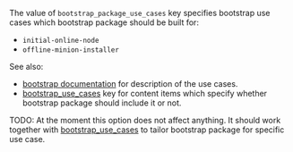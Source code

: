 
The value of `bootstrap_package_use_cases` key specifies bootstrap
use cases which bootstrap package should be built for:
*   `initial-online-node`
*   `offline-minion-installer`

See also:
*   [bootstrap documentation][1] for description of the use cases.
*   [bootstrap_use_cases][2] key for content items which specify
    whether bootstrap package should include it or not.

TODO: At the moment this option does not affect anything.
It should work together with [bootstrap_use_cases][2] to tailor bootstrap
package for specific use case.

[1]: docs/bootstrap.md
[2]: docs/pillars/common/registered_content_items/_id/bootstrap_use_cases.md

